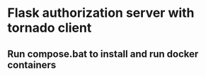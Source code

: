 # Flask authorization server with tornado client
## Run compose.bat to install and run docker containers

